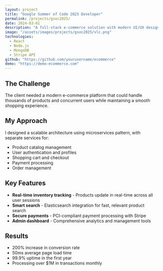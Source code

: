 ```yaml
---
layout: project
title: "Google Summer of Code 2025 Developer"
permalink: /projects/gsoc2025/
date: 2024-03-01
description: "A full-stack e-commerce solution with modern UI/UX design and secure payment integration."
image: "/assets/images/projects/gsoc2025/vlc.png"
technologies:
  - React
  - Node.js
  - MongoDB
  - Stripe API
github: "https://github.com/yourusername/ecommerce"
demo: "https://demo-ecommerce.com"
---
```


## The Challenge

The client needed a modern e-commerce platform that could handle thousands of products and concurrent users while maintaining a smooth shopping experience.

## My Approach

I designed a scalable architecture using microservices pattern, with separate services for:
- Product catalog management
- User authentication and profiles
- Shopping cart and checkout
- Payment processing
- Order management

## Key Features

- **Real-time inventory tracking** - Products update in real-time across all user sessions
- **Smart search** - Elasticsearch integration for fast, relevant product search
- **Secure payments** - PCI-compliant payment processing with Stripe
- **Admin dashboard** - Comprehensive analytics and management tools

## Results

- 200% increase in conversion rate
- 50ms average page load time
- 99.9% uptime in the first year
- Processing over $1M in transactions monthly